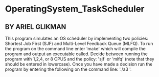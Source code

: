 # OperatingSystem_TaskScheduler

## BY ARIEL GLIKMAN


This program simulates an OS scheduler by implementing two policies: Shortest Job First (SJF) and Multi-Level Feedback Queue (MLFQ). 
To run the program on the command line enter 'make' which will compile the program and output an executable called.
Decide between running the program with 1,2,4, or 8 CPUS and the policy: 'sjf' or 'mlfq' (note that they should be entered in lowercase). Once you have made a decision run the program by entering the following on the command line:
'./a3 <number of cpus> <policy>'.
